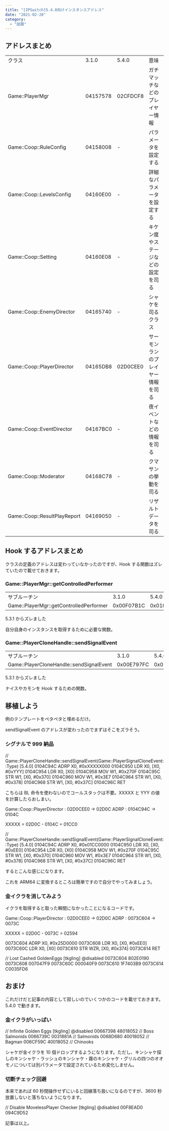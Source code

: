 ```yaml
---
title: "[IPSwitch]5.4.0向けインスタンスアドレス"
date: "2021-02-28"
category:
  - "話題"
---
```


## アドレスまとめ

<table><tbody><tr><td class="has-text-align-center" data-align="center">クラス</td><td class="has-text-align-center" data-align="center">3.1.0</td><td class="has-text-align-center" data-align="center">5.4.0</td><td class="has-text-align-center" data-align="center">意味</td></tr><tr><td class="has-text-align-center" data-align="center">Game::PlayerMgr</td><td class="has-text-align-center" data-align="center">04157578</td><td class="has-text-align-center" data-align="center">02CFDCF8</td><td class="has-text-align-center" data-align="center">ガチマッチなどのプレイヤー情報</td></tr><tr><td class="has-text-align-center" data-align="center">Game::Coop::RuleConfig</td><td class="has-text-align-center" data-align="center">04158008</td><td class="has-text-align-center" data-align="center">-</td><td class="has-text-align-center" data-align="center">パラメータを設定する</td></tr><tr><td class="has-text-align-center" data-align="center">Game::Coop::LevelsConfig</td><td class="has-text-align-center" data-align="center">04160E00</td><td class="has-text-align-center" data-align="center">-</td><td class="has-text-align-center" data-align="center">詳細なパラメータを設定する</td></tr><tr><td class="has-text-align-center" data-align="center">Game::Coop::Setting</td><td class="has-text-align-center" data-align="center">04160E08</td><td class="has-text-align-center" data-align="center">-</td><td class="has-text-align-center" data-align="center">キケン度やステージなどの設定を司る</td></tr><tr><td class="has-text-align-center" data-align="center">Game::Coop::EnemyDirector</td><td class="has-text-align-center" data-align="center">04165740</td><td class="has-text-align-center" data-align="center">-</td><td class="has-text-align-center" data-align="center">シャケを司るクラス</td></tr><tr><td class="has-text-align-center" data-align="center">Game::Coop::PlayerDirector</td><td class="has-text-align-center" data-align="center">04165DB8</td><td class="has-text-align-center" data-align="center">02D0CEE0</td><td class="has-text-align-center" data-align="center">サーモンランのプレイヤー情報を司る</td></tr><tr><td class="has-text-align-center" data-align="center">Game::Coop::EventDirector</td><td class="has-text-align-center" data-align="center">04167BC0</td><td class="has-text-align-center" data-align="center">-</td><td class="has-text-align-center" data-align="center">夜イベントなどの情報を司る</td></tr><tr><td class="has-text-align-center" data-align="center">Game::Coop::Moderator</td><td class="has-text-align-center" data-align="center">04168C78</td><td class="has-text-align-center" data-align="center">-</td><td class="has-text-align-center" data-align="center">クマサンの挙動を司る</td></tr><tr><td class="has-text-align-center" data-align="center">Game::Coop::ResultPlayReport</td><td class="has-text-align-center" data-align="center">04169050</td><td class="has-text-align-center" data-align="center">-</td><td class="has-text-align-center" data-align="center">リザルトデータを司る</td></tr></tbody></table>

## Hook するアドレスまとめ

クラスの定義のアドレスは変わっていなかったのですが、Hook する関数はズレていたので載せておきます。

### Game::PlayerMgr::getControlledPerformer

<table><tbody><tr><td class="has-text-align-center" data-align="center">サブルーチン</td><td class="has-text-align-center" data-align="center">3.1.0</td><td class="has-text-align-center" data-align="center">5.4.0</td></tr><tr><td class="has-text-align-center" data-align="center">Game::PlayerMgr::getControlledPerformer</td><td class="has-text-align-center" data-align="center">0x00F07B1C</td><td class="has-text-align-center" data-align="center">0x010E6D2C</td></tr></tbody></table>

5.3.1 からズレました

自分自身のインスタンスを取得するために必要な関数。

### Game::PlayerCloneHandle::sendSignalEvent

<table><tbody><tr><td class="has-text-align-center" data-align="center">サブルーチン</td><td class="has-text-align-center" data-align="center">3.1.0</td><td class="has-text-align-center" data-align="center">5.4.0</td></tr><tr><td class="has-text-align-center" data-align="center">Game::PlayerCloneHandle::sendSignalEvent</td><td class="has-text-align-center" data-align="center">0x00E797FC</td><td class="has-text-align-center" data-align="center">0x0104C94C</td></tr></tbody></table>

5.3.1 からズレました

ナイスやカモンを Hook するための関数。

## 移植しよう

例のテンプレートをペタペタと埋めるだけ。

sendSignalEvent のアドレスが変わったのでまずはそこをズラそう。

### シグナルで 999 納品

// Game::PlayerCloneHandle::sendSignalEvent(Game::PlayerSignalCloneEvent::Type) \[5.4.0\]
0104C94C ADRP X0, #0xXXXXX000
0104C950 LDR X0, \[X0, #0xYYY\]
0104C954 LDR X0, \[X0\]
0104C958 MOV W1, #0x270F
0104C95C STR W1, \[X0, #0x370\]
0104C960 MOV W1, #0x3E7
0104C964 STR W1, \[X0, #0x378\]
0104C968 STR W1, \[X0, #0x37C\]
0104C96C RET

こちらは BL 命令を使わないのでコールスタックは不要。XXXXX と YYY の値を計算したらおしまい。

Game::Coop::PlayerDirector : 02D0CEE0 -> 02D0C
ADRP : 0104C94C -> 0104C

XXXXX = 02D0C - 0104C = 01CC0

// Game::PlayerCloneHandle::sendSignalEvent(Game::PlayerSignalCloneEvent::Type) \[5.4.0\]
0104C94C ADRP X0, #0x01CC0000
0104C950 LDR X0, \[X0, #0xEE0\]
0104C954 LDR X0, \[X0\]
0104C958 MOV W1, #0x270F
0104C95C STR W1, \[X0, #0x370\]
0104C960 MOV W1, #0x3E7
0104C964 STR W1, \[X0, #0x378\]
0104C968 STR W1, \[X0, #0x37C\]
0104C96C RET

するとこんな感じになります。

これを ARM64 に変換するところは簡単ですので自分でやってみましょう。

### 金イクラを消してみよう

イクラを取得すると取った瞬間になかったことになるコードです。

Game::Coop::PlayerDirector : 02D0CEE0 -> 02D0C
ADRP : 0073C604 -> 0073C

XXXXX = 02D0C - 0073C = 02594

0073C604 ADRP X0, #0x25D0000
0073C608 LDR X0, \[X0, #0xEE0\]
0073C60C LDR X0, \[X0\]
0073C610 STR WZR, \[X0, #0x374\]
0073C614 RET

// Lost Cashed GoldenEggs \[tkgling\]
@disabled
0073C604 802E0190
0073C608 007047F9
0073C60C 000040F9
0073C610 1F7403B9
0073C614 C0035FD6

## おまけ

これだけだと記事の内容として寂しいのでいくつかのコードを載せておきます。5.4.0 で動きます。

### 金イクラがいっぱい

// Infinite Golden Eggs \[tkgling\]
@disabled
00667398 48018052 // Boss Salmonids
0066739C 0031881A // Salmonids
0068D680 40018052 // Bagman
006CF59C 40018052 // Chinooks

シャケが金イクラを 10 個ドロップするようになります。ただし、キンシャケ探しのキンシャケ・ラッシュのキンシャケ・霧のキンシャケ・グリルの四つのオオモノについては別パラメータで設定されているため変化しません。

### 切断チェック回避

本来であれば 60 秒間操作せずにいると回線落ち扱いになるのですが、3600 秒放置しないと落ちないようになります。

// Disable MovelessPlayer Checker \[tkgling\]
@disabled
00F8EAD0 094C9D52

記事は以上。

